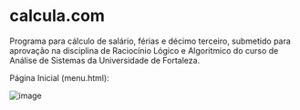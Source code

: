 # calcula.com
Programa para cálculo de salário, férias e décimo terceiro, submetido para aprovação na disciplina de Raciocínio Lógico e Algoritmico do curso de Análise de Sistemas da Universidade de Fortaleza.

Página  Inicial (menu.html):

![image](https://github.com/raphavidall/calcula.com/assets/118291210/af3d9669-8cb5-4a28-8ffd-45613a9e2865)
